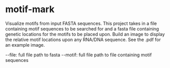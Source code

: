 # motif-mark
Visualize motifs from input FASTA sequences.
This project takes in a file containing motif sequences to be searched for and a fasta file containing genetic locations for the motifs to be placed upon. Build an image to display the relative motif locations upon any RNA/DNA sequence. See the .pdf for an example image.

--file: full file path to fasta
--motif: full file path to file containing motif sequences
